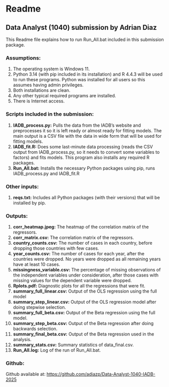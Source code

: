 # Readme

## Data Analyst (1040) submission by Adrian Diaz

This Readme file explains how to run Run\_All.bat included in this submission package.

### Assumptions:

1) The operating system is Windows 11\.  
2) Python 3.14 (with pip included in its installation) and R 4.4.3 will be used to run these programs. Python was installed for all users so this assumes having admin privileges.  
3) Both installations are clean.  
4) Any other typical required programs are installed.  
5) There is Internet access.

### Scripts included in the submission:

1) **IADB\_process.py:** Pulls the data from the IADB’s website and preprocesses it so it is left ready or almost ready for fitting models. The main output is a CSV file with the data in wide form that will be used for fitting models.  
2) **IADB\_fit.R:** Does some last-minute data processing (reads the CSV output from IADB\_process.py, so it needs to convert some variables to factors) and fits models. This program also installs any required R packages.  
3) **Run\_All.bat:** Installs the necessary Python packages using pip, runs IADB\_process.py and IADB\_fit.R

### Other inputs:

1) **reqs.txt:** Includes all Python packages (with their versions) that will be installed by pip.

### Outputs:

1) **corr\_heatmap.jpeg:** The heatmap of the correlation matrix of the regressors.  
2) **corr\_matrix.csv:** The correlation matrix of the regressors.  
3) **country\_counts.csv:** The number of cases in each country, before dropping those countries with few cases.  
4) **year\_counts.csv:** The number of cases for each year, after the countries were dropped. No years were dropped as all remaining years have at least 10 cases.  
5) **missingness\_variable.csv:** The percentage of missing observations of the independent variables under consideration, after those cases with missing values for the dependent variable were dropped.  
6) **Rplots.pdf:** Diagnostic plots for all the regressions that were fit.  
7) **summary\_full\_linear.csv:** Output of the OLS regression using the full model  
8) **summary\_step\_linear.csv:** Output of the OLS regression model after doing stepwise selection.  
9) **summary\_full\_beta.csv:** Output of the Beta regression using the full model.  
10) **summary\_step\_beta.csv:** Output of the Beta regression after doing backwards selection.  
11) **summary\_final\_beta.csv:** Output of the Beta regression used in the analysis.
12) **summary\_stats.csv:** Summary statistics of data_final.csv.
13) **Run\_All.log:** Log of the run of Run_All.bat.

### Github:

Github available at: https://github.com/adiazp/Data-Analyst-1040-IADB-2025
